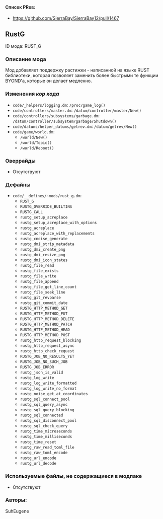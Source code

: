 
#### Список PRов:

- https://github.com/SierraBay/SierraBay12/pull/1467
<!--
  Ссылки на PRы, связанные с модом:
  - Создание
  - Большие изменения
-->

<!-- Название мода. Не важно на русском или на английском. -->
## RustG

ID мода: RUST_G
<!--
  Название модпака прописными буквами, СОЕДИНЁННЫМИ_ПОДЧЁРКИВАНИЕМ,
  которое ты будешь использовать для обозначения файлов.
-->

### Описание мода

Мод добавляет поддержку растижки - написанной на языке RUST библиотеки, которая
позволяет заменить более быстрыми те функции BYOND'а, которые он делает медленно.
<!--
  Что он делает, что добавляет: что, куда, зачем и почему - всё здесь.
  А также любая полезная информация.
-->

### Изменения *кор кода*

- `code/_helpers/logging.dm`: `/proc/game_log()`
- `code/controllers/master.dm`: `/datum/controller/master/New()`
- `code/controllers/subsystems/garbage.dm`: `/datum/controller/subsystem/garbage/Shutdown()`
- `code/datums/helper_datums/getrev.dm`: `/datum/getrev/New()`
- `code/game/world.dm`:
  - `/world/New()`
  - `/world/Topic()`
  - `/world/Reboot()`
<!--
  Если вы редактировали какие-либо процедуры или переменные в кор коде,
  они должны быть указаны здесь.
  Нужно указать и файл, и процедуры/переменные.

  Изменений нет - напиши "Отсутствуют"
-->

### Оверрайды

- Отсутствуют
<!--
  Если ты добавлял новый модульный оверрайд, его нужно указать здесь.
  Здесь указываются оверрайды в твоём моде и папке `_master_files`

  Изменений нет - напиши "Отсутствуют"
-->

### Дефайны

- `code/__defines/~mods/rust_g.dm`:
  - `RUST_G`
  - `RUSTG_OVERRIDE_BUILTINS`
  - `RUSTG_CALL`
  - `rustg_setup_acreplace`
  - `rustg_setup_acreplace_with_options`
  - `rustg_acreplace`
  - `rustg_acreplace_with_replacements`
  - `rustg_cnoise_generate`
  - `rustg_dmi_strip_metadata`
  - `rustg_dmi_create_png`
  - `rustg_dmi_resize_png`
  - `rustg_dmi_icon_states`
  - `rustg_file_read`
  - `rustg_file_exists`
  - `rustg_file_write`
  - `rustg_file_append`
  - `rustg_file_get_line_count`
  - `rustg_file_seek_line`
  - `rustg_git_revparse`
  - `rustg_git_commit_date`
  - `RUSTG_HTTP_METHOD_GET`
  - `RUSTG_HTTP_METHOD_PUT`
  - `RUSTG_HTTP_METHOD_DELETE`
  - `RUSTG_HTTP_METHOD_PATCH`
  - `RUSTG_HTTP_METHOD_HEAD`
  - `RUSTG_HTTP_METHOD_POST`
  - `rustg_http_request_blocking`
  - `rustg_http_request_async`
  - `rustg_http_check_request`
  - `RUSTG_JOB_NO_RESULTS_YET`
  - `RUSTG_JOB_NO_SUCH_JOB`
  - `RUSTG_JOB_ERROR`
  - `rustg_json_is_valid`
  - `rustg_log_write`
  - `rustg_log_write_formatted`
  - `rustg_log_write_no_format`
  - `rustg_noise_get_at_coordinates`
  - `rustg_sql_connect_pool`
  - `rustg_sql_query_async`
  - `rustg_sql_query_blocking`
  - `rustg_sql_connected`
  - `rustg_sql_disconnect_pool`
  - `rustg_sql_check_query`
  - `rustg_time_microseconds`
  - `rustg_time_milliseconds`
  - `rustg_time_reset`
  - `rustg_raw_read_toml_file`
  - `rustg_raw_toml_encode`
  - `rustg_url_encode`
  - `rustg_url_decode`
<!--
  Если требовалось добавить какие-либо дефайны, укажи файлы,
  в которые ты их добавил, а также перечисли имена.
  И то же самое, если ты используешь дефайны, определённые другим модом.

  Не используешь - напиши "Отсутствуют"
-->

### Используемые файлы, не содержащиеся в модпаке

- Отсутствуют
<!--
  Будь то немодульный файл или модульный файл, который не содержится в папке,
  принадлежащей этому конкретному моду, он должен быть упомянут здесь.
  Хорошими примерами являются иконки или звуки, которые используются одновременно
  несколькими модулями, или что-либо подобное.
-->

### Авторы:

SuhEugene
<!--
  Здесь находится твой никнейм
  Если работал совместно - никнеймы тех, кто помогал.
  В случае порта чего-либо должна быть ссылка на источник.
-->
